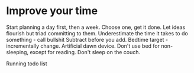 # Improve your time

Start planning a day first, then a week.
Choose one, get it done.
Let ideas flourish but triad committing to them.
Underestimate the time it takes to do something - call bullshit
Subtract before you add.
Bedtime target - incrementally change.
Artificial dawn device.
Don't use bed for non-sleeping, except for reading.
Don't sleep on the couch.

Running todo list
